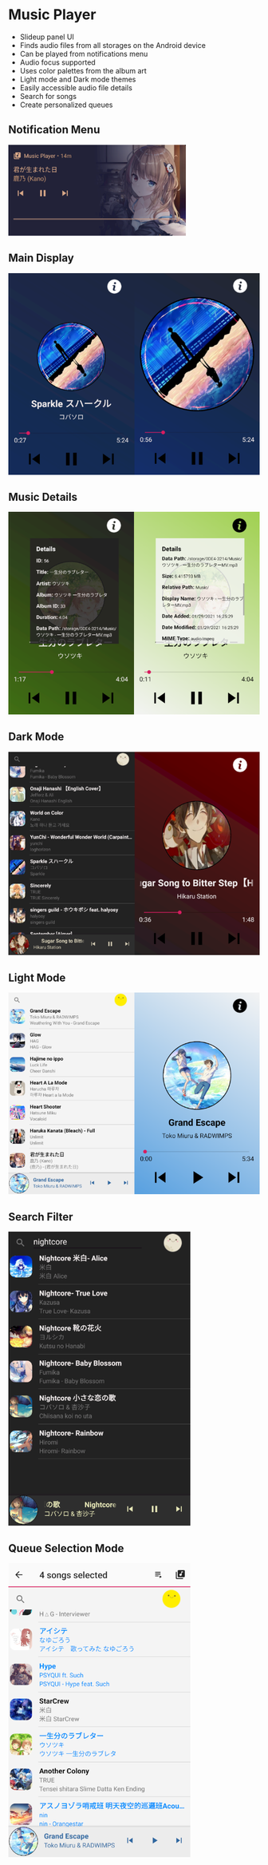 # Music Player
- Slideup panel UI
- Finds audio files from all storages on the Android device
- Can be played from notifications menu
- Audio focus supported
- Uses color palettes from the album art
- Light mode and Dark mode themes
- Easily accessible audio file details
- Search for songs
- Create personalized queues

## Notification Menu
![Notification](./app/src/main/Screenshots/notificationmenu.png "Notification Menu")

## Main Display
![Main Activity Expanded](./app/src/main/Screenshots/maindisplay.png "Main Activity Expanded")

## Music Details
![Music Details](./app/src/main/Screenshots/musicdetails.png "Music Details")

## Dark Mode
![Dark Mode](./app/src/main/Screenshots/nightmode.png "List View and Main Activity Dark Mode")

## Light Mode
![Light Mode](./app/src/main/Screenshots/lightmode.png "List View and Main Activity Light Mode")

## Search Filter
![Search Filter](./app/src/main/Screenshots/searchfilter.png "Searching for songs containing the word 'nightcore'")

## Queue Selection Mode
![Selection Mode](./app/src/main/Screenshots/actionmode.png "Queue and Playlist Selection Mode")
